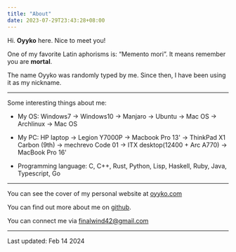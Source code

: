 ```yaml
---
title: "About"
date: 2023-07-29T23:43:28+08:00
---
```

Hi. **Oyyko** here. Nice to meet you!

One of my favorite Latin aphorisms is: “Memento mori”. It means remember you are **mortal**.

The name Oyyko was randomly typed by me. Since then, I have been using it as my nickname.

---

Some interesting things about me:

* My OS: Windows7 → Windows10 → Manjaro → Ubuntu → Mac OS → Archlinux → Mac OS
* My PC: HP laptop → Legion Y7000P → Macbook Pro 13' → ThinkPad X1 Carbon (9th) → mechrevo Code 01 → ITX desktop(12400 + Arc A770) → MacBook Pro 16'

* Programming language: C, C++, Rust, Python, Lisp, Haskell, Ruby, Java, Typescript, Go

---

You can see the cover of my personal website at [oyyko.com](https://oyyko.com/)

You can find out more about me on [github](https://github.com/Oyyko).

You can connect me via finalwind42@gmail.com

---

Last updated: Feb 14 2024